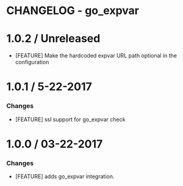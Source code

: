 # CHANGELOG - go_expvar

1.0.2 / Unreleased
==================

* [FEATURE] Make the hardcoded expvar URL path optional in the configuration

1.0.1 / 5-22-2017
==================

### Changes

* [FEATURE] ssl support for go_expvar check

1.0.0 / 03-22-2017
==================

### Changes

* [FEATURE] adds go_expvar integration.
